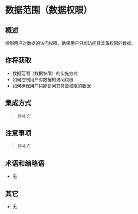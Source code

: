 # 数据范围（数据权限）

## 概述

控制用户对数据的访问权限，确保用户只能访问其具备权限的数据。

## 你将获取

- 数据范围（数据权限）的实施方式
- 如何控制用户对数据的访问权限
- 如何确保用户只能访问其具备权限的数据


## 集成方式

> 待补充

## 注意事项

> 待补充

## 术语和缩略语

- 无

## 其它

- 无
